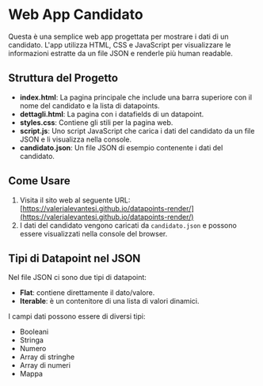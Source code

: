 # Web App Candidato

Questa è una semplice web app progettata per mostrare i dati di un candidato. L'app utilizza HTML, CSS e JavaScript per visualizzare le informazioni estratte da un file JSON e renderle più human readable.

## Struttura del Progetto

- **index.html**: La pagina principale che include una barra superiore con il nome del candidato e la lista di datapoints.
- **dettagli.html**: La pagina con i datafields di un datapoint.
- **styles.css**: Contiene gli stili per la pagina web.
- **script.js**: Uno script JavaScript che carica i dati del candidato da un file JSON e li visualizza nella console.
- **candidato.json**: Un file JSON di esempio contenente i dati del candidato.

## Come Usare

1. Visita il sito web al seguente URL: [https://valerialevantesi.github.io/datapoints-render/](https://valerialevantesi.github.io/datapoints-render/)
2. I dati del candidato vengono caricati da `candidato.json` e possono essere visualizzati nella console del browser.

## Tipi di Datapoint nel JSON

Nel file JSON ci sono due tipi di datapoint:
- **Flat**: contiene direttamente il dato/valore.
- **Iterable**: è un contenitore di una lista di valori dinamici.

I campi dati possono essere di diversi tipi:
- Booleani
- Stringa
- Numero
- Array di stringhe
- Array di numeri
- Mappa



